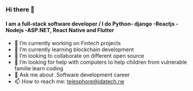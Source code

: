 ### Hi there 👋

<!--
**tuganimana/tuganimana** is a ✨ _special_ ✨ repository because its `README.md` (this file) appears on your GitHub profile.

Here are some ideas to get you started:

-->
#### I am a  full-stack software developer / I do Python- django -Reactjs - Nodejs -ASP.NET, React Native and Flutter
- 🔭 I’m currently working on Fintech  projects
- 🌱 I’m currently learning  blockchain development
- 👯 I’m looking to collaborate on  different open source 
- 🤔 I’m looking for help with  computers to help children from vulnerable familie learn coding 
- 💬 Ask me about .Software development career 
- 📫 How to reach me: telesphore@idatech.rw



